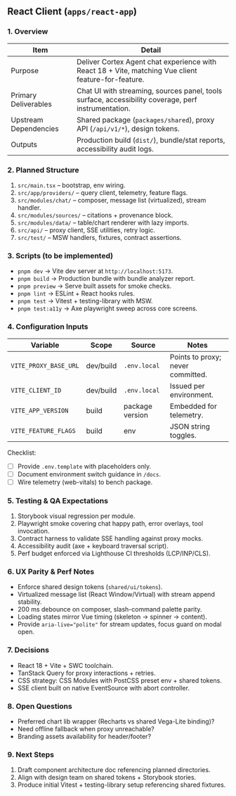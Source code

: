 ## React Client (`apps/react-app`)

### 1. Overview
| Item | Detail |
| --- | --- |
| Purpose | Deliver Cortex Agent chat experience with React 18 + Vite, matching Vue client feature-for-feature. |
| Primary Deliverables | Chat UI with streaming, sources panel, tools surface, accessibility coverage, perf instrumentation. |
| Upstream Dependencies | Shared package (`packages/shared`), proxy API (`/api/v1/*`), design tokens. |
| Outputs | Production build (`dist/`), bundle/stat reports, accessibility audit logs. |

### 2. Planned Structure
1. `src/main.tsx` – bootstrap, env wiring.
2. `src/app/providers/` – query client, telemetry, feature flags.
3. `src/modules/chat/` – composer, message list (virtualized), stream handler.
4. `src/modules/sources/` – citations + provenance block.
5. `src/modules/data/` – table/chart renderer with lazy imports.
6. `src/api/` – proxy client, SSE utilities, retry logic.
7. `src/test/` – MSW handlers, fixtures, contract assertions.

### 3. Scripts (to be implemented)
- `pnpm dev` → Vite dev server at `http://localhost:5173`.
- `pnpm build` → Production bundle with bundle analyzer report.
- `pnpm preview` → Serve built assets for smoke checks.
- `pnpm lint` → ESLint + React hooks rules.
- `pnpm test` → Vitest + testing-library with MSW.
- `pnpm test:a11y` → Axe playwright sweep across core screens.

### 4. Configuration Inputs
| Variable | Scope | Source | Notes |
| --- | --- | --- | --- |
| `VITE_PROXY_BASE_URL` | dev/build | `.env.local` | Points to proxy; never committed. |
| `VITE_CLIENT_ID` | dev/build | `.env.local` | Issued per environment. |
| `VITE_APP_VERSION` | build | package version | Embedded for telemetry. |
| `VITE_FEATURE_FLAGS` | build | env | JSON string toggles. |

Checklist:
- [ ] Provide `.env.template` with placeholders only.
- [ ] Document environment switch guidance in `/docs`.
- [ ] Wire telemetry (web-vitals) to bench package.

### 5. Testing & QA Expectations
1. Storybook visual regression per module.
2. Playwright smoke covering chat happy path, error overlays, tool invocation.
3. Contract harness to validate SSE handling against proxy mocks.
4. Accessibility audit (axe + keyboard traversal script).
5. Perf budget enforced via Lighthouse CI thresholds (LCP/INP/CLS).

### 6. UX Parity & Perf Notes
- Enforce shared design tokens (`shared/ui/tokens`).
- Virtualized message list (React Window/Virtual) with stream append stability.
- 200 ms debounce on composer, slash-command palette parity.
- Loading states mirror Vue timing (skeleton → spinner → content).
- Provide `aria-live="polite"` for stream updates, focus guard on modal open.

### 7. Decisions
- React 18 + Vite + SWC toolchain.
- TanStack Query for proxy interactions + retries.
- CSS strategy: CSS Modules with PostCSS preset env + shared tokens.
- SSE client built on native EventSource with abort controller.

### 8. Open Questions
- Preferred chart lib wrapper (Recharts vs shared Vega-Lite binding)?
- Need offline fallback when proxy unreachable?
- Branding assets availability for header/footer?

### 9. Next Steps
1. Draft component architecture doc referencing planned directories.
2. Align with design team on shared tokens + Storybook stories.
3. Produce initial Vitest + testing-library setup referencing shared fixtures.
